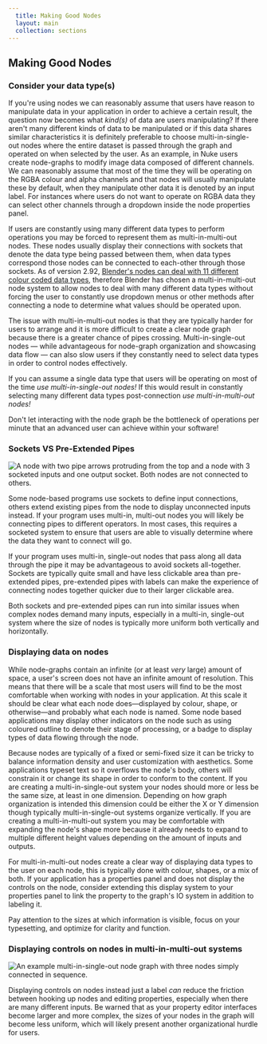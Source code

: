 ```yaml
---
  title: Making Good Nodes
  layout: main
  collection: sections
---
```


## Making Good Nodes

### Consider your data type(s)

If you're using nodes we can reasonably assume that users have reason to manipulate data in your application in order to achieve a certain result, the question now becomes what _kind(s)_ of data are users manipulating?  If there aren't many different kinds of data to be manipulated or if this data shares similar characteristics it is definitely preferable to choose multi-in-single-out nodes where the entire dataset is passed through the graph and operated on when selected by the user.  As an example, in Nuke users create node-graphs to modify image data composed of different channels.  We can reasonably assume that most of the time they will be operating on the RGBA colour and alpha channels and that nodes will usually manipulate these by default, when they manipulate other data it is denoted by an input label.  For instances where users do not want to operate on RGBA data they can select other channels through a dropdown inside the node properties panel.

If users are constantly using many different data types to perform operations you may be forced to represent them as multi-in-multi-out nodes.  These nodes usually display their connections with sockets that denote the data type being passed between them, when data types correspond those nodes can be connected to each-other through those sockets.  As of version 2.92, [Blender's nodes can deal with 11 different colour coded data types](https://docs.blender.org/manual/en/2.92/interface/controls/nodes/parts.html#sockets), therefore Blender has chosen a multi-in-multi-out node system to allow nodes to deal with many different data types without forcing the user to constantly use dropdown menus or other methods after connecting a node to determine what values should be operated upon.

The issue with multi-in-multi-out nodes is that they are typically harder for users to arrange and it is more difficult to create a clear node graph because there is a greater chance of pipes crossing.  Multi-in-single-out nodes — while advantageous for node-graph organization and showcasing data flow — can also slow users if they constantly need to select data types in order to control nodes effectively.

If you can assume a single data type that users will be operating on most of the time _use multi-in-single-out nodes!_  If this would result in constantly selecting many different data types post-connection _use multi-in-multi-out nodes!_

Don't let interacting with the node graph be the bottleneck of operations per minute that an advanced user can achieve within your software!

### Sockets VS Pre-Extended Pipes

![A node with two pipe arrows protruding from the top and a node with 3 socketed inputs and one output socket.  Both nodes are not connected to others.](../img/sockets-vs-extended.svg)

Some node-based programs use sockets to define input connections, others extend existing pipes from the node to display unconnected inputs instead.  If your program uses multi-in, multi-out nodes you will likely be connecting pipes to different operators.  In most cases, this requires a socketed system to ensure that users are able to visually determine where the data they want to connect will go.

If your program uses multi-in, single-out nodes that pass along all data through the pipe it may be advantageous to avoid sockets all-together.  Sockets are typically quite small and have less clickable area than pre-extended pipes, pre-extended pipes with labels can make the experience of connecting nodes together quicker due to their larger clickable area.

Both sockets and pre-extended pipes can run into similar issues when complex nodes demand many inputs, especially in a multi-in, single-out system where the size of nodes is typically more uniform both vertically and horizontally.

### Displaying data on nodes

While node-graphs contain an infinite (or at least _very_ large) amount of space, a user's screen does not have an infinite amount of resolution.  This means that there will be a scale that most users will find to be the most comfortable when working with nodes in your application.  At this scale it should be clear what each node does—displayed by colour, shape, or otherwise—and probably what each node is named.  Some node based applications may display other indicators on the node such as using coloured outline to denote their stage of processing, or a badge to display types of data flowing through the node.

Because nodes are typically of a fixed or semi-fixed size it can be tricky to balance information density and user customization with aesthetics.  Some applications typeset text so it overflows the node's body, others will constrain it or change its shape in order to conform to the content.  If you are creating a multi-in-single-out system your nodes should more or less be the same size, at least in one dimension.  Depending on how graph organization is intended this dimension could be either the X or Y dimension though typically multi-in-single-out systems organize vertically.  If you are creating a multi-in-multi-out system you may be comfortable with expanding the node's shape more because it already needs to expand to multiple different height values depending on the amount of inputs and outputs.

For multi-in-multi-out nodes create a clear way of displaying data types to the user on each node, this is typically done with colour, shapes, or a mix of both.  If your application has a properties panel and does not display the controls on the node, consider extending this display system to your properties panel to link the property to the graph's IO system in addition to labeling it.

Pay attention to the sizes at which information is visible, focus on your typesetting, and optimize for clarity and function.

### Displaying controls on nodes in multi-in-multi-out systems

![An example multi-in-single-out node graph with three nodes simply connected in sequence.](../img/controls-on-nodes.svg)

Displaying controls on nodes instead just a label _can_ reduce the friction between hooking up nodes and editing properties, especially when there are many different inputs.  Be warned that as your property editor interfaces become larger and more complex, the sizes of your nodes in the graph will become less uniform, which will likely present another organizational hurdle for users.